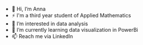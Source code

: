 - 👋 Hi, I’m Anna
- ⚡ I'm a third year student of Applied Mathematics
- 👀 I’m interested in data analysis
- 🌱 I’m currently learning data visualization in PowerBi
- 📫 Reach me via LinkedIn 


<!---
AnnZemb/AnnZemb is a ✨ special ✨ repository because its `README.md` (this file) appears on your GitHub profile.
You can click the Preview link to take a look at your changes.
--->
